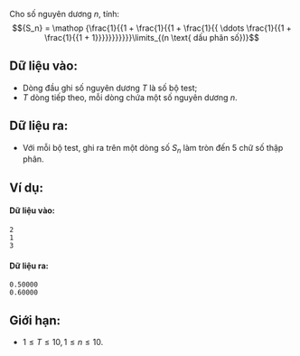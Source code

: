 Cho số nguyên dương $n$, tính:
$${S_n} = \mathop {\frac{1}{{1 + \frac{1}{{1 + \frac{1}{{ \ddots \frac{1}{{1 + \frac{1}{{1 + 1}}}}}}}}}}}\limits_{(n \text{ dấu phân số})}$$

## Dữ liệu vào:
- Dòng đầu ghi số nguyên dương $T$ là số bộ test;
- $T$ dòng tiếp theo, mỗi dòng chứa một số nguyên dương $n$.

## Dữ liệu ra:
- Với mỗi bộ test, ghi ra trên một dòng số $S_n$ làm tròn đến $5$ chữ số thập phân.

## Ví dụ:
#### Dữ liệu vào:
```
2
1
3
```

#### Dữ liệu ra:
```
0.50000
0.60000
```

## Giới hạn:
- $1 ≤ T ≤ 10, 1 ≤ n ≤ 10$.
